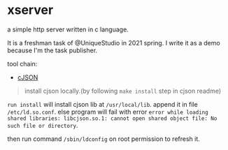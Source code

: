 # xserver

a simple http server written in c language.

It is a freshman task of @UniqueStudio in 2021 spring. I write it as a demo because I'm the task publisher.

tool chain:

- [cJSON](https://github.com/DaveGamble/cJSON)

> install cjson locally.(by following `make install` step in cjson readme)

`run install` will install cjson lib at `/usr/local/lib`. append it in file `/etc/ld.so.conf`. else program will fail with error `error while loading shared libraries: libcjson.so.1: cannot open shared object file: No such file or directory`.

then run command `/sbin/ldconfig` on root permission to refresh it.
